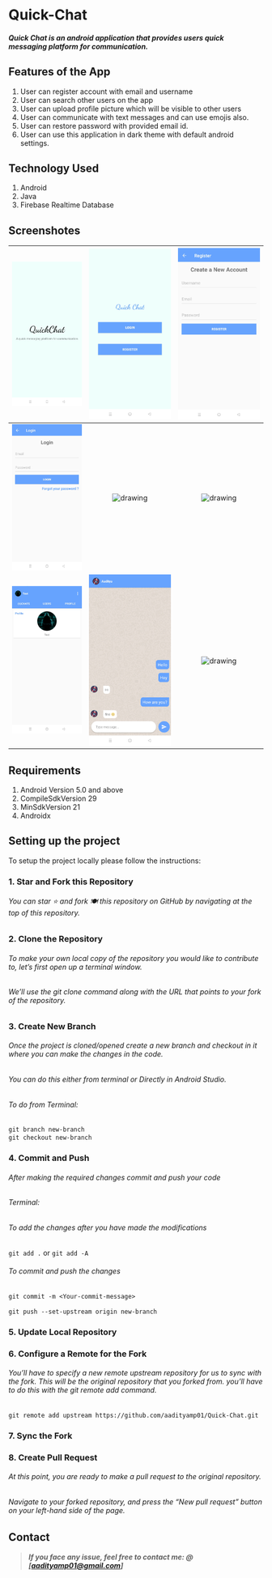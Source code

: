 # Quick-Chat

#### **_Quick Chat is an android application that provides users quick messaging platform for communication._**

## Features of the App
 1. User can register account with email and username
 2. User can search other users on the app
 3. User can upload profile picture which will be visible to other users
 4. User can communicate with text messages and can use emojis also.
 5. User can restore password with provided email id.
 6. User can use this application in dark theme with default android settings.
   
## Technology Used
 1. Android
 2. Java
 3. Firebase Realtime Database
 
## Screenshotes

|<img src="https://github.com/aadityamp01/Quick-Chat/blob/master/images/img1.jpg" alt="drawing" width="250"/> | <img src="https://github.com/aadityamp01/Quick-Chat/blob/master/images/img2.jpg" alt="drawing" width="250"/> | <img src="https://github.com/aadityamp01/Quick-Chat/blob/master/images/img3.jpg" alt="drawing" width="250"/> | 
|:---:|:---:|:---:|
|<img src="https://github.com/aadityamp01/Quick-Chat/blob/master/images/img4.jpg" alt="drawing" width="250"/>|<img src="https://github.com/aadityamp01/Quick-Chat/blob/master/images/img5.png" alt="drawing" width="250"/>|<img src="https://github.com/aadityamp01/Quick-Chat/blob/master/images/img6.png" alt="drawing" width="250"/>|
|<img src="https://github.com/aadityamp01/Quick-Chat/blob/master/images/img7.jpg" alt="drawing" width="250"/>|<img src="https://github.com/aadityamp01/Quick-Chat/blob/master/images/img8.jpg" alt="drawing" width="250"/> | <img src="https://github.com/aadityamp01/Quick-Chat/blob/master/images/img9.jpg" alt="drawing" width="250"/>| 


## Requirements
1. Android Version 5.0 and above
2. CompileSdkVersion 29
3. MinSdkVersion 21
4. Androidx

## Setting up the project

To setup the project locally please follow the instructions:
### 1. Star and Fork this Repository
###### You can star ⭐ and fork 🍽️ this repository on GitHub by navigating at the top of this repository.

### 2. Clone the Repository
###### To make your own local copy of the repository you would like to contribute to, let’s first open up a terminal window.
###### We’ll use the git clone command along with the URL that points to your fork of the repository.

### 3. Create New Branch
###### Once the project is cloned/opened create a new branch and checkout in it where you can make the changes in the code.
###### You can do this either from terminal or Directly in Android Studio.

###### To do from Terminal:
```
git branch new-branch
git checkout new-branch
```

### 4. Commit and Push
###### After making the required changes commit and push your code
###### Terminal:
###### To add the changes after you have made the modifications
``` git add . ``` or ``` git add -A ```
###### To commit and push the changes
```
git commit -m <Your-commit-message>
```
```
git push --set-upstream origin new-branch
```
### 5. Update Local Repository
### 6. Configure a Remote for the Fork
###### You’ll have to specify a new remote upstream repository for us to sync with the fork. This will be the original repository that you forked from. you’ll have to do this with the git remote add command.
```
git remote add upstream https://github.com/aadityamp01/Quick-Chat.git
```
### 7. Sync the Fork
### 8. Create Pull Request
###### At this point, you are ready to make a pull request to the original repository.
###### Navigate to your forked repository, and press the “New pull request” button on your left-hand side of the page.

## Contact
> **_If you face any issue, feel free to contact me: @ [aadityamp01@gmail.com]_**
